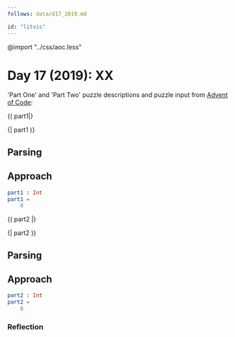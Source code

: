 ```yaml
---
follows: data/d17_2019.md

id: "litvis"
---
```


@import "../css/aoc.less"

# Day 17 (2019): XX

'Part One' and 'Part Two' puzzle descriptions and puzzle input from [Advent of Code](https://adventofcode.com/2019/day/17):

{( part1|}

{| part1 )}

## Parsing

## Approach

```elm {l r}
part1 : Int
part1 =
    0
```

{( part2 |}

{| part2 )}

## Parsing

## Approach

```elm {l r}
part2 : Int
part2 =
    0
```

### Reflection
